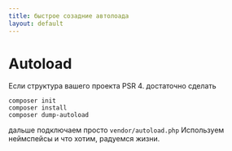 ```yaml
---
title: быстрое созадние автолоада
layout: default
---
```

# Autoload #

Если структура вашего проекта  PSR 4.
достаточно сделать 
``` 
composer init
composer install
composer dump-autoload
```
дальше подключаем просто  `vendor/autoload.php`
Используем неймспейсы и что хотим, радуемся жизни.

